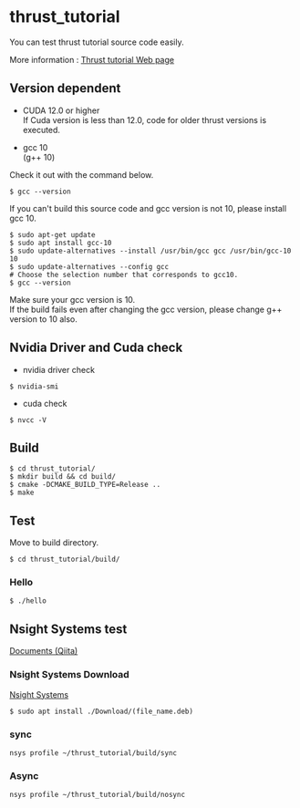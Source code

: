 # thrust_tutorial
You can test thrust tutorial source code easily.

More information : [Thrust tutorial Web page](https://docs.nvidia.com/cuda/thrust/)

## Version dependent
- CUDA 12.0 or higher  
If Cuda version is less than 12.0, code for older thrust versions is executed.

- gcc 10  
(g++ 10)  

Check it out with the command below.
```
$ gcc --version
```

If you can't build this source code and gcc version is not 10, please install gcc 10.
```
$ sudo apt-get update
$ sudo apt install gcc-10
$ sudo update-alternatives --install /usr/bin/gcc gcc /usr/bin/gcc-10 10
$ sudo update-alternatives --config gcc
# Choose the selection number that corresponds to gcc10.
$ gcc --version
```
Make sure your gcc version is 10.  
If the build fails even after changing the gcc version, please change g++ version to 10 also.

## Nvidia Driver and Cuda check
- nvidia driver check
```
$ nvidia-smi
```
- cuda check
```
$ nvcc -V
```

## Build
```
$ cd thrust_tutorial/
$ mkdir build && cd build/
$ cmake -DCMAKE_BUILD_TYPE=Release ..
$ make
```

## Test
Move to build directory.
```
$ cd thrust_tutorial/build/
```

### Hello
```
$ ./hello
```

## Nsight Systems test
[Documents (Qiita)]()

### Nsight Systems Download
[Nsight Systems](https://developer.nvidia.com/gameworksdownload#?dn=nsight-systems)

```
$ sudo apt install ./Download/(file_name.deb)
```

### sync
```
nsys profile ~/thrust_tutorial/build/sync
```

### Async
```
nsys profile ~/thrust_tutorial/build/nosync
```
